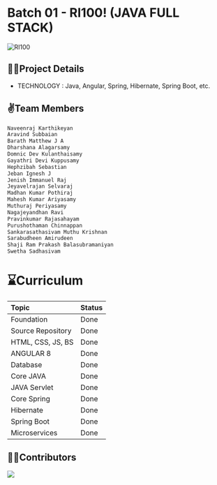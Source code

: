 # Batch 01 - RI100! (JAVA FULL STACK)
![RI100](https://github.com/Naveenrajk/imagemapping/assets/65030317/ee53b860-5911-4b69-9803-04dd56379eab)


## 👨‍💻Project Details
- TECHNOLOGY : Java, Angular, Spring, Hibernate, Spring Boot, etc.     

## ✌️Team Members

```sh
Naveenraj Karthikeyan 
Aravind Subbaian 
Barath Matthew J A 
Dharshana Alagarsamy 
Domnic Dev Kulanthaisamy 
Gayathri Devi Kuppusamy 
Hephzibah Sebastian 
Jeban Ignesh J
Jenish Immanuel Raj
Jeyavelrajan Selvaraj
Madhan Kumar Pothiraj
Mahesh Kumar Ariyasamy
Muthuraj Periyasamy
Nagajeyandhan Ravi
Pravinkumar Rajasahayam
Purushothaman Chinnappan
Sankarasathasivam Muthu Krishnan
Sarabudheen Amirudeen
Shaji Ram Prakash Balasubramaniyan
Swetha Sadhasivam 

```

# **⌛Curriculum**
| Topic | Status    |
| :-------- | :------- |
| Foundation | Done |
| Source Repository | Done |
| HTML, CSS, JS, BS | Done |
| ANGULAR 8 | Done |
| Database | Done |
| Core JAVA | Done |
| JAVA Servlet | Done |
| Core Spring | Done |
| Hibernate | Done |
| Spring Boot | Done |
| Microservices | Done |

## **🤝🏻Contributors**

<a href="https://github.com/valanmca/2023_Java_Batch-1_Hands-On_Repository/graphs/contributors">
  <img src="https://contrib.rocks/image?repo=valanmca/2023_Java_Batch-1_Hands-On_Repository" />
</a>
